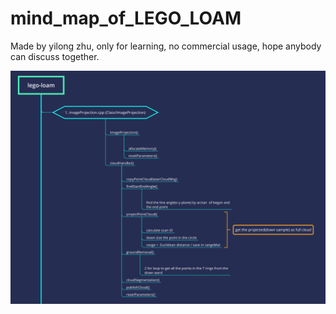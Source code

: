 # mind_map_of_LEGO_LOAM

Made by yilong zhu, only for learning, no commercial usage, hope anybody can discuss together.

![pic](view.png)